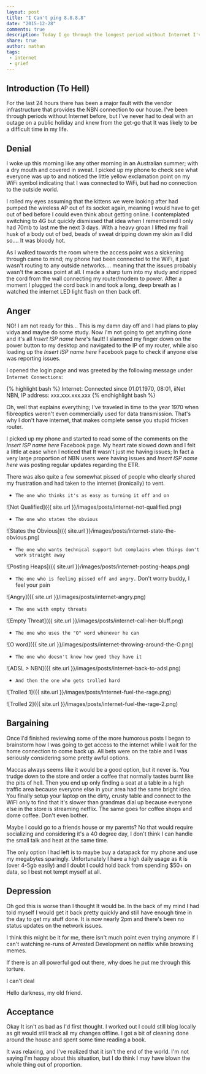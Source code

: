```yaml
---
layout: post
title: "I Can't ping 8.8.8.8"
date: "2015-12-28"
comments: true
description: Today I go through the longest period without Internet I've had since moving into our new place.
share: true
author: nathan
tags:
 - internet
 - grief
---
```


## Introduction (To Hell)

For the last 24 hours there has been a major fault with the vendor infrastructure that provides the NBN connection to our house. I've been through periods without Internet before, but I've never had to deal with an outage on a public holiday and knew from the get-go that It was likely to be a difficult time in my life.

## Denial

I woke up this morning like any other morning in an Australian summer; with a dry mouth and covered in sweat. I picked up my phone to check see what everyone was up to and noticed the little yellow exclamation point on my WiFi symbol indicating that I was connected to WiFi, but had no connection to the outside world.

I rolled my eyes assuming that the kittens we were looking after had pumped the wireless AP out of its socket again, meaning I would have to get out of bed before I could even think about getting online. I contemplated switching to 4G but quickly dismissed that idea when I remembered I only had 70mb to last me the next 3 days. With a heavy groan I lifted my frail husk of a body out of bed, beads of sweat dripping down my skin as I did so.... It was bloody hot.

As I walked towards the room where the access point was a sickening through came to mind; my phone had been connected to the WiFi, it just wasn't routing to any outside networks.... meaning that the issues probably wasn't the access point at all. I made a sharp turn into my study and ripped the cord from the wall connecting my router/modem to power. After a moment I plugged the cord back in and took a long, deep breath as I watched the internet LED light flash on then back off.

## Anger

NO! I am not ready for this... This is my damn day off and I had plans to play vidya and maybe do some study. Now I'm not going to get anything done and it's all *Insert ISP name here*'s fault! I slammed my finger down on the power button to my desktop and navigated to the IP of my router, while also loading up the *Insert ISP name here* Facebook page to check if anyone else was reporting issues.

I opened the login page and was greeted by the following message under `Internet Connections`:

{% highlight bash %}
Internet: Connected since 01.01.1970, 08:01, iiNet NBN, IP address: xxx.xxx.xxx.xxx
{% endhighlight bash %}

Oh, well that explains everything; I've traveled in time to the year 1970 when fibreoptics weren't even commercially used for data transmission. That's why I don't have internet, that makes complete sense you stupid fricken router.

I picked up my phone and started to read some of the comments on the *Insert ISP name here* Facebook page. My heart rate slowed down and I felt a little at ease when I noticed that It wasn't just me having issues; In fact a very large proportion of NBN users were having issues and *Insert ISP name here* was posting regular updates regarding the ETR.

There was also quite a few somewhat pissed of people who clearly shared my frustration and had taken to the internet (ironically) to vent.

* `The one who thinks it's as easy as turning it off and on`

![Not Qualified]({{ site.url }}/images/posts/internet-not-qualified.png)

* `The one who states the obvious`

![States the Obvious]({{ site.url }}/images/posts/internet-state-the-obvious.png)

* `The one who wants technical support but complains when things don't work straight away`

![Posting Heaps]({{ site.url }}/images/posts/internet-posting-heaps.png)

* `The one who is feeling pissed off and angry.` Don't worry buddy, I feel your pain

![Angry]({{ site.url }}/images/posts/internet-angry.png)

* `The one with empty threats`

![Empty Threat]({{ site.url }}/images/posts/internet-call-her-bluff.png)

* `The one who uses the "O" word whenever he can`

![O word]({{ site.url }}/images/posts/internet-throwing-around-the-O.png)

* `The one who doesn't know how good they have it`

![ADSL > NBN]({{ site.url }}/images/posts/internet-back-to-adsl.png)

* `And then the one who gets trolled hard`

![Trolled 1]({{ site.url }}/images/posts/internet-fuel-the-rage.png)

![Trolled 2]({{ site.url }}/images/posts/internet-fuel-the-rage-2.png)

## Bargaining

Once I'd finished reviewing some of the more humorous posts I began to brainstorm how I was going to get access to the internet while I wait for the home connection to come back up. All bets were on the table and I was seriously considering some pretty awful options.

Maccas always seems like it would be a good option, but it never is. You trudge down to the store and order a coffee that normally tastes burnt like the pits of hell. Then you end up only finding a seat at a table in a high traffic area because everyone else in your area had the same bright idea. You finally setup your laptop on the dirty, crusty table and connect to the WiFI only to find that it's slower than grandmas dial up because everyone else in the store is streaming netflix. The same goes for coffee shops and dome coffee. Don't even bother.

Maybe I could go to a friends house or my parents? No that would require socializing and considering it's a 40 degree day, I don't think I can handle the small talk and heat at the same time.

The only option I had left is to maybe buy a datapack for my phone and use my megabytes sparingly. Unfortunately I have a high daily usage as it is (over 4-5gb easily) and I doubt I could hold back from spending $50+ on data, so I best not tempt myself at all.

## Depression

Oh god this is worse than I thought It would be. In the back of my mind I had told myself I would get it back pretty quickly and still have enough time in the day to get my stuff done. It is now nearly 2pm and there's been no status updates on the network issues.

I think this might be it for me, there isn't much point even trying anymore if I can't watching re-runs of Arrested Development on netflix while browsing memes.

If there is an all powerful god out there, why does he put me through this torture.

I can't deal

Hello darkness, my old friend.

## Acceptance

Okay It isn't as bad as I'd first thought. I worked out I could still blog locally as git would still track all my changes offline. I got a bit of cleaning done around the house and spent some time reading a book.

It was relaxing, and I've realized that it isn't the end of the world. I'm not saying I'm happy about this situation, but I do think I may have blown the whole thing out of proportion.
